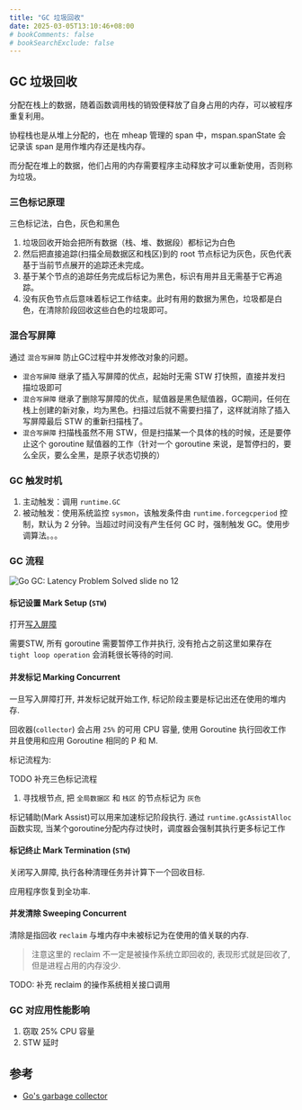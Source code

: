```yaml
---
title: "GC 垃圾回收"
date: 2025-03-05T13:10:46+08:00
# bookComments: false
# bookSearchExclude: false
---
```


## GC 垃圾回收

分配在栈上的数据，随着函数调用栈的销毁便释放了自身占用的内存，可以被程序重复利用。

协程栈也是从堆上分配的，也在 mheap 管理的 span 中，mspan.spanState 会记录该 span 是用作堆内存还是栈内存。

而分配在堆上的数据，他们占用的内存需要程序主动释放才可以重新使用，否则称为垃圾。

### 三色标记原理

三色标记法，白色，灰色和黑色

1. 垃圾回收开始会把所有数据（栈、堆、数据段）都标记为白色
2. 然后把直接追踪(扫描全局数据区和栈区)到的 root 节点标记为灰色，灰色代表基于当前节点展开的追踪还未完成。
3. 基于某个节点的追踪任务完成后标记为黑色，标识有用并且无需基于它再追踪。
4. 没有灰色节点后意味着标记工作结束。此时有用的数据为黑色，垃圾都是白色，在清除阶段回收这些白色的垃圾即可。

### 混合写屏障

通过 `混合写屏障` 防止GC过程中并发修改对象的问题。

- `混合写屏障` 继承了插入写屏障的优点，起始时无需 STW 打快照，直接并发扫描垃圾即可
- `混合写屏障` 继承了删除写屏障的优点，赋值器是黑色赋值器，GC期间，任何在栈上创建的新对象，均为黑色。扫描过后就不需要扫描了，这样就消除了插入写屏障最后 STW 的重新扫描栈了。
- `混合写屏障` 扫描栈虽然不用 STW，但是扫描某一个具体的栈的时候，还是要停止这个 goroutine 赋值器的工作（针对一个 goroutine 来说，是暂停扫的，要么全灰，要么全黑，是原子状态切换的）

### GC 触发时机

1. 主动触发：调用 `runtime.GC`
2. 被动触发：使用系统监控 `sysmon`，该触发条件由 `runtime.forcegcperiod` 控制，默认为 2 分钟。当超过时间没有产生任何 GC 时，强制触发 GC。使用步调算法。。。

### GC 流程

![Go GC: Latency Problem Solved slide no 12](https://agrim123.github.io/images/GC%20Algorithm%20Phases.png)

#### 标记设置 Mark Setup (`STW`)

打开[写入屏障](https://en.wikipedia.org/wiki/Write_barrier)

需要STW, 所有 goroutine 需要暂停工作并执行, 没有抢占之前这里如果存在 `tight loop operation` 会消耗很长等待的时间.

#### 并发标记 Marking Concurrent

一旦写入屏障打开, 并发标记就开始工作, 标记阶段主要是标记出还在使用的堆内存.

回收器(`collector`) 会占用 `25%` 的可用 CPU 容量, 使用 Goroutine 执行回收工作并且使用和应用 Goroutine 相同的 P 和 M.

标记流程为: 

TODO 补充三色标记流程

1. 寻找根节点, 把 `全局数据区` 和 `栈区` 的节点标记为 `灰色`

标记辅助(Mark Assist)可以用来加速标记阶段执行. 通过 `runtime.gcAssistAlloc` 函数实现, 当某个goroutine分配内存过快时，调度器会强制其执行更多标记工作

#### 标记终止 Mark Termination (`STW`)

关闭写入屏障, 执行各种清理任务并计算下一个回收目标.

应用程序恢复到全功率.

#### 并发清除 Sweeping Concurrent

清除是指回收 `reclaim` 与堆内存中未被标记为在使用的值关联的内存.

> 注意这里的 reclaim 不一定是被操作系统立即回收的, 表现形式就是回收了, 但是进程占用的内存没少.

TODO: 补充 reclaim 的操作系统相关接口调用

### GC 对应用性能影响

1. 窃取 25% CPU 容量
2. STW 延时

## 参考

- [Go's garbage collector](https://agrim123.github.io/posts/go-garbage-collector.html)